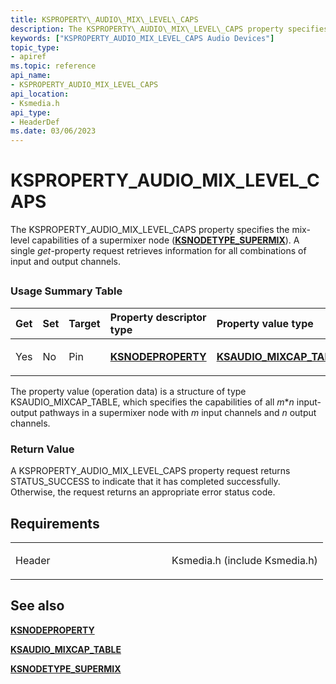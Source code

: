 ```yaml
---
title: KSPROPERTY\_AUDIO\_MIX\_LEVEL\_CAPS
description: The KSPROPERTY\_AUDIO\_MIX\_LEVEL\_CAPS property specifies the mix-level capabilities of a supermixer node (KSNODETYPE\_SUPERMIX). A single get-property request retrieves information for all combinations of input and output channels.
keywords: ["KSPROPERTY_AUDIO_MIX_LEVEL_CAPS Audio Devices"]
topic_type:
- apiref
ms.topic: reference
api_name:
- KSPROPERTY_AUDIO_MIX_LEVEL_CAPS
api_location:
- Ksmedia.h
api_type:
- HeaderDef
ms.date: 03/06/2023
---
```



# KSPROPERTY\_AUDIO\_MIX\_LEVEL\_CAPS


The KSPROPERTY\_AUDIO\_MIX\_LEVEL\_CAPS property specifies the mix-level capabilities of a supermixer node ([**KSNODETYPE\_SUPERMIX**](ksnodetype-supermix.md)). A single *get*-property request retrieves information for all combinations of input and output channels.

## <span id="ddk_ksproperty_audio_mix_level_caps_ks"></span><span id="DDK_KSPROPERTY_AUDIO_MIX_LEVEL_CAPS_KS"></span>


### <span id="Usage_Summary_Table"></span><span id="usage_summary_table"></span><span id="USAGE_SUMMARY_TABLE"></span>Usage Summary Table

<table>
<colgroup>
<col width="20%" />
<col width="20%" />
<col width="20%" />
<col width="20%" />
<col width="20%" />
</colgroup>
<thead>
<tr class="header">
<th align="left">Get</th>
<th align="left">Set</th>
<th align="left">Target</th>
<th align="left">Property descriptor type</th>
<th align="left">Property value type</th>
</tr>
</thead>
<tbody>
<tr class="odd">
<td align="left"><p>Yes</p></td>
<td align="left"><p>No</p></td>
<td align="left"><p>Pin</p></td>
<td align="left"><p><a href="/windows-hardware/drivers/ddi/ksmedia/ns-ksmedia-ksnodeproperty" data-raw-source="[&lt;strong&gt;KSNODEPROPERTY&lt;/strong&gt;](/windows-hardware/drivers/ddi/ksmedia/ns-ksmedia-ksnodeproperty)"><strong>KSNODEPROPERTY</strong></a></p></td>
<td align="left"><p><a href="/windows-hardware/drivers/ddi/ksmedia/ns-ksmedia-ksaudio_mixcap_table" data-raw-source="[&lt;strong&gt;KSAUDIO_MIXCAP_TABLE&lt;/strong&gt;](/windows-hardware/drivers/ddi/ksmedia/ns-ksmedia-ksaudio_mixcap_table)"><strong>KSAUDIO_MIXCAP_TABLE</strong></a></p></td>
</tr>
</tbody>
</table>

 

The property value (operation data) is a structure of type KSAUDIO\_MIXCAP\_TABLE, which specifies the capabilities of all *m*\**n* input-output pathways in a supermixer node with *m* input channels and *n* output channels.

### <span id="Return_Value"></span><span id="return_value"></span><span id="RETURN_VALUE"></span>Return Value

A KSPROPERTY\_AUDIO\_MIX\_LEVEL\_CAPS property request returns STATUS\_SUCCESS to indicate that it has completed successfully. Otherwise, the request returns an appropriate error status code.

## Requirements

<table>
<colgroup>
<col width="50%" />
<col width="50%" />
</colgroup>
<tbody>
<tr class="odd">
<td align="left"><p>Header</p></td>
<td align="left">Ksmedia.h (include Ksmedia.h)</td>
</tr>
</tbody>
</table>

## <span id="see_also"></span>See also


[**KSNODEPROPERTY**](/windows-hardware/drivers/ddi/ksmedia/ns-ksmedia-ksnodeproperty)

[**KSAUDIO\_MIXCAP\_TABLE**](/windows-hardware/drivers/ddi/ksmedia/ns-ksmedia-ksaudio_mixcap_table)

[**KSNODETYPE\_SUPERMIX**](ksnodetype-supermix.md)

